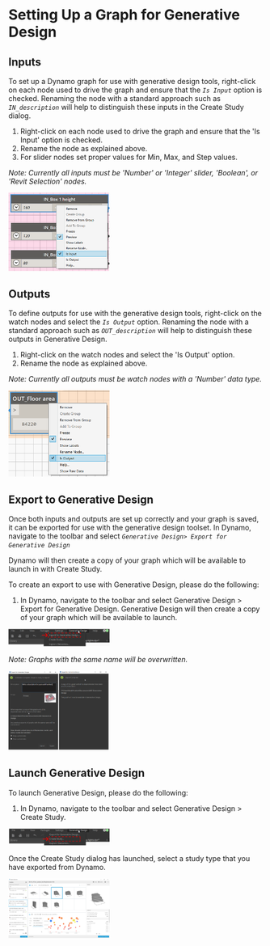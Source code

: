 # Setting Up a Graph for Generative Design

## Inputs

To set up a Dynamo graph for use with generative design tools, right-click on each node used to drive the graph and ensure that the _`Is Input`_ option is checked. Renaming the node with a standard approach such as _`IN_description`_ will help to distinguish these inputs in the Create Study dialog.

1. Right-click on each node used to drive the graph and ensure that the 'Is Input' option is checked.
2. Rename the node as explained above. 
2. For slider nodes set proper values for Min, Max, and Step values. 

_Note: Currently all inputs must be 'Number' or 'Integer' slider, 'Boolean', or 'Revit Selection' nodes._

<img src="../assets/hello/setting1.png" style="width:200px;"/>

## Outputs

To define outputs for use with the generative design tools, right-click on the watch nodes and select the _`Is Output`_ option. Renaming the node with a standard approach such as _`OUT_description`_ will help to distinguish these outputs in Generative Design.

1. Right-click on the watch nodes and select the 'Is Output' option. 
2. Rename the node as explained above. 

_Note: Currently all outputs must be watch nodes with a 'Number' data type._

<img src="../assets/hello/setting2.png" style="width:200px;"/>

## Export to Generative Design

Once both inputs and outputs are set up correctly and your graph is saved,  it can be exported for use with the generative design toolset.  In Dynamo, navigate to the toolbar and select _`Generative Design> Export for Generative Design`_

Dynamo will then create a copy of your graph which will be available to launch in with Create Study. 

To create an export to use with Generative Design, please do the following:

1. In Dynamo, navigate to the toolbar and select Generative Design &gt; Export for Generative Design. Generative Design will then create a copy of your graph which will be available to launch.

<img src="../assets/hello/setting23.png" style="width:200px;"/>

_Note: Graphs with the same name will be overwritten._

<img src="../assets/hello/setting22.png" style="width:200px;"/>

## Launch Generative Design

To launch Generative Design, please do the following:

1. In Dynamo, navigate to the toolbar and select Generative Design &gt; Create Study.

<img src="../assets/hello/setting21.png" style="width:200px;"/>

Once the Create Study dialog has launched, select a study type that you have exported from Dynamo.

<img src="../assets/hello/setting3.png" style="width:200px;"/>

